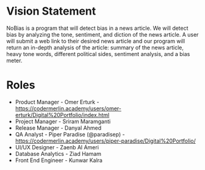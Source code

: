 # Vision Statement
NoBias is a program that will detect bias in a news article. We will detect bias by analyzing the tone, sentiment, and diction of the news article. A user will submit a web link to their desired news article and our program will return an in-depth analysis of the article: summary of the news article, heavy tone words, different political sides, sentiment analysis, and a bias meter.

# Roles
- Product Manager - Omer Erturk - https://codermerlin.academy/users/omer-erturk/Digital%20Portfolio/index.html 
- Project Manager - Sriram Maramganti
- Release Manager - Danyal Ahmed
- QA Analyst - Piper Paradise (@paradisep) - https://codermerlin.academy/users/piper-paradise/Digital%20Portfolio/
- UI/UX Designer - Zaenb Al Ameri
- Database Analytics - Ziad Hamam
- Front End Engineer - Kunwar Kalra
